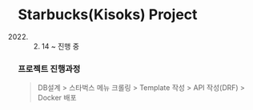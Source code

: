 # Starbucks(Kisoks) Project
2022. 2. 14 ~ 진행 중

### 프로젝트 진행과정
> DB설계 > 스타벅스 메뉴 크롤링 > Template 작성 > API 작성(DRF) > Docker 배포

